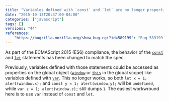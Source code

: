 ```yaml
---
title: "Variables defined with `const` and `let` are no longer properties on `window`"
date: "2015-10-13T20:37:00-04:00"
categories: ["javascript"]
tags: []
versions: "44"
references:
    "https://bugzilla.mozilla.org/show_bug.cgi?id=589199": "Bug 589199 - Add an extra scope chain object for top-level script execution, encountered just before the global object, containing top-level |let| declaration bindings"
---
```

As part of the ECMAScript 2015 (ES6) compliance, the behavior of the [`const`](https://developer.mozilla.org/en-US/docs/Web/JavaScript/Reference/Statements/const) and [`let`](https://developer.mozilla.org/en-US/docs/Web/JavaScript/Reference/Statements/let) statements has been changed to match the spec.

Previously, variables defined with those statements could be accessed as properties on the global object ([`window`](https://developer.mozilla.org/en-US/docs/Web/API/Window) or [`this`](https://developer.mozilla.org/en-US/docs/Web/JavaScript/Reference/Operators/this) in the global scope) like variables defined with [`var`](https://developer.mozilla.org/en-US/docs/Web/JavaScript/Reference/Statements/var). This no longer works, so both `let x = 1; alert(window.x);` and `const y = 1; alert(window.y);` will be `undefined`, while `var z = 1; alert(window.z);` still dumps `1`. The easiest workwround here is to use `var` instead of `const` and `let`.
